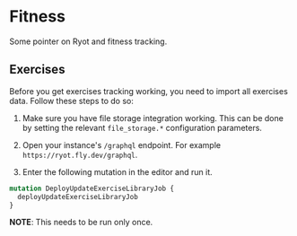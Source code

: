 # Fitness

Some pointer on Ryot and fitness tracking.

## Exercises

Before you get exercises tracking working, you need to import all exercises data.
Follow these steps to do so:

1. Make sure you have file storage integration working. This can be done by setting
the relevant `file_storage.*` configuration parameters.

2. Open your instance's `/graphql` endpoint. For example `https://ryot.fly.dev/graphql`.

3. Enter the following mutation in the editor and run it.

  ```graphql
  mutation DeployUpdateExerciseLibraryJob {
    deployUpdateExerciseLibraryJob
  }
  ```

**NOTE**: This needs to be run only once.
